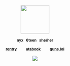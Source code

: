 <p align="center"> <img width="90" src="https://i.pinimg.com/originals/2f/c1/b8/2fc1b8f82e14172e3bcae39ca8c8ab33.gif">

<div align="center"> 

<sup>**nyx⠀6teen⠀she/her**

<div align="center"> 
 
<sup>[**rentry**](https://rentry.co/domainclash)⠀⠀ ⠀[**atabook**](https://soulripper.atabook.org/)⠀⠀ ⠀[**guns.lol**](https://guns.lol/soulripper)
<div align="center"> 
  
![](https://komarev.com/ghpvc/?username=vampiresoul&color=9c005d&label=ꔫ)
